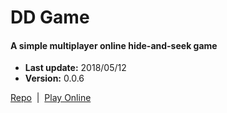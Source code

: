 # DD Game

#### A simple multiplayer online hide-and-seek game  

+ __Last update:__  2018/05/12
+ __Version:__      0.0.6

[Repo](https://github.com/richplastow/ddgame) &nbsp;|&nbsp;
[Play Online](http://richplastow.com/ddgame/index.html)  
